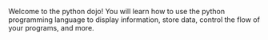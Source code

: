 Welcome to the python dojo! You will learn how to use the python programming language to display information, store data, control the flow of your programs, and more.
